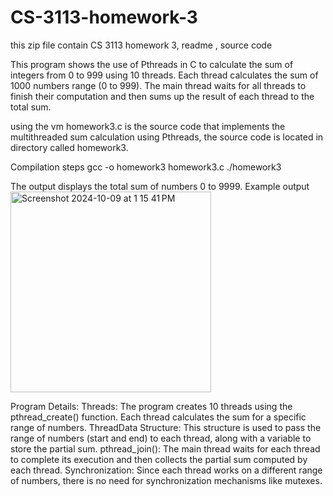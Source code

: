 # CS-3113-homework-3
this zip file contain CS 3113 homework 3, readme ,  source code

This program shows the use of Pthreads in C to calculate the sum of integers from 0 to 999 using 10 threads. Each thread calculates the sum of 1000 numbers range (0 to 999). The main thread waits for all threads to finish their computation and then sums up the result of each thread to the total sum.

using the vm homework3.c is the source code that implements the multithreaded sum calculation using Pthreads, the source code is located in directory called homework3.

Compilation steps
gcc -o homework3 homework3.c 
./homework3

The output displays the total sum of numbers 0 to 9999.
Example output<img width="321" alt="Screenshot 2024-10-09 at 1 15 41 PM" src="https://github.com/user-attachments/assets/b2b3febc-db63-4d1c-80b9-bb53a0efaec8">


Program Details:
Threads: The program creates 10 threads using the pthread_create() function. Each thread calculates the sum for a specific range of numbers.
ThreadData Structure: This structure is used to pass the range of numbers (start and end) to each thread, along with a variable to store the partial sum.
pthread_join(): The main thread waits for each thread to complete its execution and then collects the partial sum computed by each thread.
Synchronization: Since each thread works on a different range of numbers, there is no need for synchronization mechanisms like mutexes.
